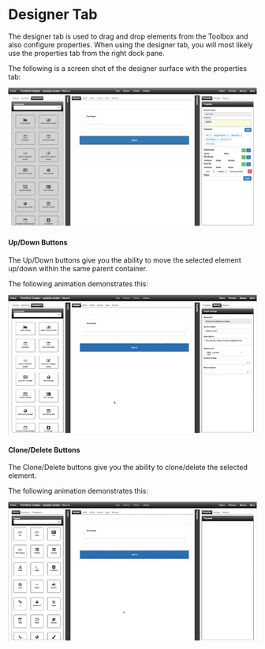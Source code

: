 # Designer Tab

The designer tab is used to drag and drop elements from the Toolbox and also configure properties. When using the designer tab, you will most likely use the properties tab from the right dock pane.

The following is a screen shot of the designer surface with the properties tab:

![Designer surface](../../../assets/images/designer-surface2.png)

#### Up/Down Buttons

The Up/Down buttons give you the ability to move the selected element up/down within the same parent container.

The following animation demonstrates this:

![Designer up](../../../assets/images/designer-up-down.gif)

#### Clone/Delete Buttons

The Clone/Delete buttons give you the ability to clone/delete the selected element.

The following animation demonstrates this:

![Designer up](../../../assets/images/designer-clone-delete.gif)